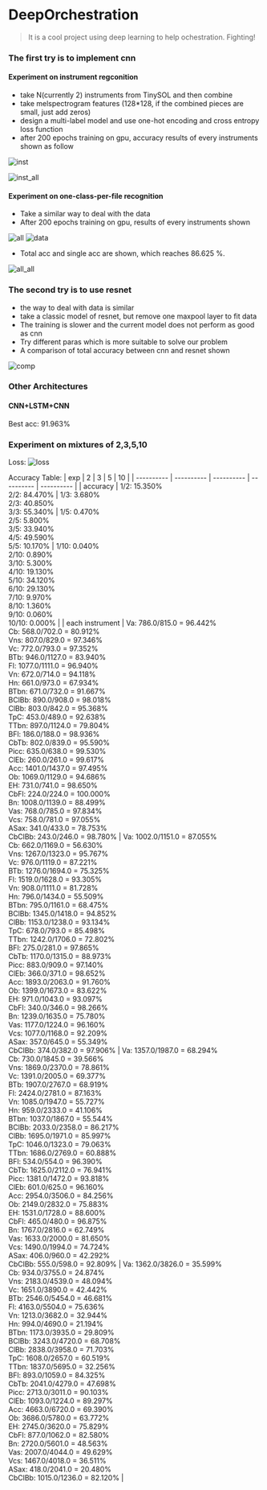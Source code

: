 # DeepOrchestration

> It is a cool project using deep learning to help ochestration. Fighting!


### The first try is to implement cnn
#### Experiment on instrument regconition 
- take N(currently 2) instruments from TinySOL and then combine 
- take melspectrogram features (128*128, if the combined pieces are small, just add zeros)
- design a multi-label model and use one-hot encoding and cross entropy loss function 
- after 200 epochs training on gpu, accuracy results of every instruments shown as follow

![inst](./specific_acc_inst.png) 

![inst_all](./acc_inst.png)

#### Experiment on one-class-per-file recognition
- Take a similar way to deal with the data
- After 200 epochs training on gpu, results of every instruments shown

![all](./specific_acc.png)
![data](./best.png)

- Total acc and single acc are shown, which reaches 86.625 %.

![all_all](./acc.png)

### The second try is to use resnet
- the way to deal with data is similar
- take a classic model of resnet, but remove one maxpool layer to fit data 
- The training is slower and the current model does not perform as good as cnn
- Try different paras which is more suitable to solve our problem
- A comparison of total accuracy between cnn and resnet shown

![comp](./acc_compare.png)

### Other Architectures

#### CNN+LSTM+CNN
Best acc: 91.963%

### Experiment on mixtures of 2,3,5,10
Loss:
![loss](./exp/loss.png)


Accuracy Table:
|   exp |   2   |   3   |   5   |   10  |
|   ---------- |   ---------- |   ---------- |   ---------- |   ---------- |
|   accuracy | 1/2: 15.350%  <br> 2/2: 84.470%  | 1/3: 3.680%  <br> 2/3: 40.850%  <br> 3/3: 55.340%  | 1/5: 0.470% <br> 2/5: 5.800% <br> 3/5: 33.940% <br> 4/5: 49.590% <br> 5/5: 10.170% | 1/10: 0.040% <br> 2/10: 0.890% <br> 3/10: 5.300% <br> 4/10: 19.130% <br> 5/10: 34.120% <br> 6/10: 29.130% <br> 7/10: 9.970% <br> 8/10: 1.360% <br> 9/10: 0.060% <br> 10/10: 0.000% |
|   each instrument | Va: 786.0/815.0 = 96.442% <br> Cb: 568.0/702.0 = 80.912% <br> Vns: 807.0/829.0 = 97.346% <br> Vc: 772.0/793.0 = 97.352% <br> BTb: 946.0/1127.0 = 83.940% <br> Fl: 1077.0/1111.0 = 96.940% <br> Vn: 672.0/714.0 = 94.118% <br> Hn: 661.0/973.0 = 67.934% <br> BTbn: 671.0/732.0 = 91.667% <br> BClBb: 890.0/908.0 = 98.018% <br> ClBb: 803.0/842.0 = 95.368% <br> TpC: 453.0/489.0 = 92.638% <br> TTbn: 897.0/1124.0 = 79.804% <br> BFl: 186.0/188.0 = 98.936% <br> CbTb: 802.0/839.0 = 95.590% <br> Picc: 635.0/638.0 = 99.530% <br> ClEb: 260.0/261.0 = 99.617% <br> Acc: 1401.0/1437.0 = 97.495% <br> Ob: 1069.0/1129.0 = 94.686% <br> EH: 731.0/741.0 = 98.650% <br> CbFl: 224.0/224.0 = 100.000% <br> Bn: 1008.0/1139.0 = 88.499% <br> Vas: 768.0/785.0 = 97.834% <br> Vcs: 758.0/781.0 = 97.055% <br> ASax: 341.0/433.0 = 78.753% <br> CbClBb: 243.0/246.0 = 98.780% | Va: 1002.0/1151.0 = 87.055% <br> Cb: 662.0/1169.0 = 56.630% <br> Vns: 1267.0/1323.0 = 95.767% <br> Vc: 976.0/1119.0 = 87.221% <br> BTb: 1276.0/1694.0 = 75.325% <br> Fl: 1519.0/1628.0 = 93.305% <br> Vn: 908.0/1111.0 = 81.728% <br> Hn: 796.0/1434.0 = 55.509% <br> BTbn: 795.0/1161.0 = 68.475% <br> BClBb: 1345.0/1418.0 = 94.852% <br> ClBb: 1153.0/1238.0 = 93.134% <br> TpC: 678.0/793.0 = 85.498% <br> TTbn: 1242.0/1706.0 = 72.802% <br> BFl: 275.0/281.0 = 97.865% <br> CbTb: 1170.0/1315.0 = 88.973% <br> Picc: 883.0/909.0 = 97.140% <br> ClEb: 366.0/371.0 = 98.652% <br> Acc: 1893.0/2063.0 = 91.760% <br> Ob: 1399.0/1673.0 = 83.622% <br> EH: 971.0/1043.0 = 93.097% <br> CbFl: 340.0/346.0 = 98.266% <br> Bn: 1239.0/1635.0 = 75.780% <br> Vas: 1177.0/1224.0 = 96.160% <br> Vcs: 1077.0/1168.0 = 92.209% <br> ASax: 357.0/645.0 = 55.349% <br> CbClBb: 374.0/382.0 = 97.906% | Va: 1357.0/1987.0 = 68.294% <br> Cb: 730.0/1845.0 = 39.566% <br> Vns: 1869.0/2370.0 = 78.861% <br> Vc: 1391.0/2005.0 = 69.377% <br> BTb: 1907.0/2767.0 = 68.919% <br> Fl: 2424.0/2781.0 = 87.163% <br> Vn: 1085.0/1947.0 = 55.727% <br> Hn: 959.0/2333.0 = 41.106% <br> BTbn: 1037.0/1867.0 = 55.544% <br> BClBb: 2033.0/2358.0 = 86.217% <br> ClBb: 1695.0/1971.0 = 85.997% <br> TpC: 1046.0/1323.0 = 79.063% <br> TTbn: 1686.0/2769.0 = 60.888% <br> BFl: 534.0/554.0 = 96.390% <br> CbTb: 1625.0/2112.0 = 76.941% <br> Picc: 1381.0/1472.0 = 93.818% <br> ClEb: 601.0/625.0 = 96.160% <br> Acc: 2954.0/3506.0 = 84.256% <br> Ob: 2149.0/2832.0 = 75.883% <br> EH: 1531.0/1728.0 = 88.600% <br> CbFl: 465.0/480.0 = 96.875% <br> Bn: 1767.0/2816.0 = 62.749% <br> Vas: 1633.0/2000.0 = 81.650% <br> Vcs: 1490.0/1994.0 = 74.724% <br> ASax: 406.0/960.0 = 42.292% <br> CbClBb: 555.0/598.0 = 92.809%  | Va: 1362.0/3826.0 = 35.599% <br> Cb: 934.0/3755.0 = 24.874% <br> Vns: 2183.0/4539.0 = 48.094% <br> Vc: 1651.0/3890.0 = 42.442% <br> BTb: 2546.0/5454.0 = 46.681% <br> Fl: 4163.0/5504.0 = 75.636% <br> Vn: 1213.0/3682.0 = 32.944% <br> Hn: 994.0/4690.0 = 21.194% <br> BTbn: 1173.0/3935.0 = 29.809% <br> BClBb: 3243.0/4720.0 = 68.708% <br> ClBb: 2838.0/3958.0 = 71.703% <br> TpC: 1608.0/2657.0 = 60.519% <br> TTbn: 1837.0/5695.0 = 32.256% <br> BFl: 893.0/1059.0 = 84.325% <br> CbTb: 2041.0/4279.0 = 47.698% <br> Picc: 2713.0/3011.0 = 90.103% <br> ClEb: 1093.0/1224.0 = 89.297% <br> Acc: 4663.0/6720.0 = 69.390% <br> Ob: 3686.0/5780.0 = 63.772% <br> EH: 2745.0/3620.0 = 75.829% <br> CbFl: 877.0/1062.0 = 82.580% <br> Bn: 2720.0/5601.0 = 48.563% <br> Vas: 2007.0/4044.0 = 49.629% <br> Vcs: 1467.0/4018.0 = 36.511% <br> ASax: 418.0/2041.0 = 20.480% <br> CbClBb: 1015.0/1236.0 = 82.120%  |


